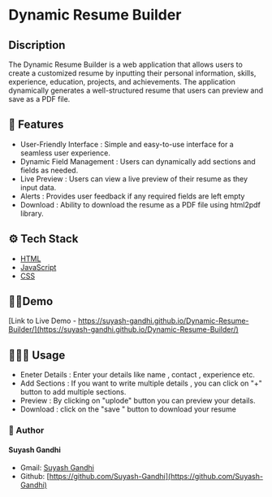 # Dynamic Resume Builder

## Discription
  
The Dynamic Resume Builder is a web application that allows users to create a customized resume by inputting their personal information, skills, experience, education, projects, and achievements. The application dynamically generates a well-structured resume that users can preview and save as a PDF file.
    
## 🧐 Features    
- User-Friendly Interface : Simple and easy-to-use interface for a seamless user experience.
- Dynamic Field Management : Users can dynamically add sections and fields as needed.
- Live Preview : Users can view a live preview of their resume as they input data.
-  Alerts : Provides user feedback if any required fields are left empty
- Download : Ability to download the resume as a PDF file using html2pdf library.
 
        
## ⚙️ Tech Stack
-  [HTML](https://developer.mozilla.org/en-US/docs/Web/JavaScript)
- [JavaScript](https://developer.mozilla.org/en-US/docs/Web/HTML)
- [CSS](https://developer.mozilla.org/en-US/docs/Web/CSS)
    

## 🧑‍💻Demo  
[Link to Live Demo - https://suyash-gandhi.github.io/Dynamic-Resume-Builder/](https://suyash-gandhi.github.io/Dynamic-Resume-Builder/)
        
## 🧑🏻‍💻 Usage
- Eneter Details : Enter your details like name , contact  , experience etc.
-  Add Sections : If you want to write multiple details , you can click on "+" button to add multiple sections.
- Preview : By clicking on "uplode" button you can preview your details.
- Download : click on the "save "  button to download your resume
        
### 🙇 Author
#### Suyash Gandhi
- Gmail: [Suyash Gandhi](mailto:your.suyash25gandhi@gmail.com)
- Github: [https://github.com/Suyash-Gandhi](https://github.com/Suyash-Gandhi)
